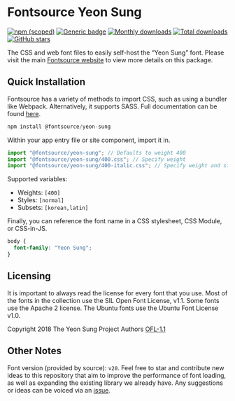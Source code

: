 # Fontsource Yeon Sung

[![npm (scoped)](https://img.shields.io/npm/v/@fontsource/yeon-sung?color=brightgreen)](https://www.npmjs.com/package/@fontsource/yeon-sung) [![Generic badge](https://img.shields.io/badge/fontsource-passing-brightgreen)](https://github.com/fontsource/fontsource) [![Monthly downloads](https://badgen.net/npm/dm/@fontsource/yeon-sung)](https://github.com/fontsource/fontsource) [![Total downloads](https://badgen.net/npm/dt/@fontsource/yeon-sung)](https://github.com/fontsource/fontsource) [![GitHub stars](https://img.shields.io/github/stars/fontsource/fontsource.svg?style=social&label=Star)](https://github.com/fontsource/fontsource/stargazers)

The CSS and web font files to easily self-host the “Yeon Sung” font. Please visit the main [Fontsource website](https://fontsource.org/fonts/yeon-sung) to view more details on this package.

## Quick Installation

Fontsource has a variety of methods to import CSS, such as using a bundler like Webpack. Alternatively, it supports SASS. Full documentation can be found [here](https://fontsource.org/docs/getting-started/introduction).

```javascript
npm install @fontsource/yeon-sung
```

Within your app entry file or site component, import it in.

```javascript
import "@fontsource/yeon-sung"; // Defaults to weight 400
import "@fontsource/yeon-sung/400.css"; // Specify weight
import "@fontsource/yeon-sung/400-italic.css"; // Specify weight and style

```

Supported variables:
- Weights: `[400]`
- Styles: `[normal]`
- Subsets: `[korean,latin]`

Finally, you can reference the font name in a CSS stylesheet, CSS Module, or CSS-in-JS.

```css
body {
  font-family: "Yeon Sung";
}
```

## Licensing
It is important to always read the license for every font that you use.
Most of the fonts in the collection use the SIL Open Font License, v1.1. Some fonts use the Apache 2 license. The Ubuntu fonts use the Ubuntu Font License v1.0.

Copyright 2018 The Yeon Sung Project Authors
[OFL-1.1](http://scripts.sil.org/OFL)

## Other Notes
Font version (provided by source): `v20`.
Feel free to star and contribute new ideas to this repository that aim to improve the performance of font loading, as well as expanding the existing library we already have. Any suggestions or ideas can be voiced via an [issue](https://github.com/fontsource/fontsource/issues).